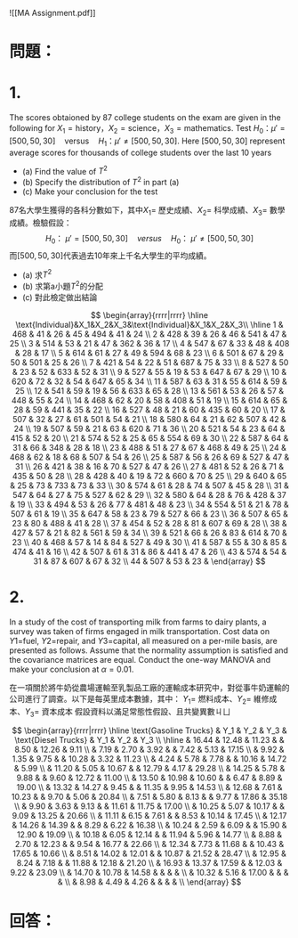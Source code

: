 ![[MA Assignment.pdf]]
# 問題：
# 1.
The scores obtaioned by 87 college students on the exam are given in the following for $X_1=\text{history}，X_2=\text{science}，X_3=\text{mathematics}$. Test $H_0：\mu'=[500,50,30]\quad \text{versus}\quad H_1：\mu'\neq [500,50,30]$. Here $[500,50,30]$ represent average scores for thousands of college students over the last 10 years
- (a) Find the value of $T^2$
- (b) Specify the distribution of $T^2$ in part (a)
- (c) Make your conclusion for the test

87名大學生獲得的各科分數如下，其中$X_1=$ 歷史成績、$X_2=$ 科學成績、$X_3=$ 數學成績。檢驗假設：
$$
H_0\text{： }\mu'=[500,50,30]\quad versus \quad H_0\text{： }\mu'\neq[500,50,30]
$$
而$[500,50,30]$代表過去10年來上千名大學生的平均成績。
- (a) 求$T^2$
- (b) 求第a小題$T^2$的分配
- (c) 對此檢定做出結論

$$
\begin{array}{rrrr|rrrr}
\hline
\text{Individual}&X_1&X_2&X_3&\text{Individual}&X_1&X_2&X_3\\
\hline
1	&	468	&	41	&	26	&	45	&	494	&	41	&	24	\\
2	&	428	&	39	&	26	&	46	&	541	&	47	&	25	\\
3	&	514	&	53	&	21	&	47	&	362	&	36	&	17	\\
4	&	547	&	67	&	33	&	48	&	408	&	28	&	17	\\
5	&	614	&	61	&	27	&	49	&	594	&	68	&	23	\\
6	&	501	&	67	&	29	&	50	&	501	&	25	&	26	\\
7	&	421	&	54	&	22	&	51	&	687	&	75	&	33	\\
8	&	527	&	50	&	23	&	52	&	633	&	52	&	31	\\
9	&	527	&	55	&	19	&	53	&	647	&	67	&	29	\\
10	&	620	&	72	&	32	&	54	&	647	&	65	&	34	\\
11	&	587	&	63	&	31	&	55	&	614	&	59	&	25	\\
12	&	541	&	59	&	19	&	56	&	633	&	65	&	28	\\
13	&	561	&	53	&	26	&	57	&	448	&	55	&	24	\\
14	&	468	&	62	&	20	&	58	&	408	&	51	&	19	\\
15	&	614	&	65	&	28	&	59	&	441	&	35	&	22	\\
16	&	527	&	48	&	21	&	60	&	435	&	60	&	20	\\
17	&	507	&	32	&	27	&	61	&	501	&	54	&	21	\\
18	&	580	&	64	&	21	&	62	&	507	&	42	&	24	\\
19	&	507	&	59	&	21	&	63	&	620	&	71	&	36	\\
20	&	521	&	54	&	23	&	64	&	415	&	52	&	20	\\
21	&	574	&	52	&	25	&	65	&	554	&	69	&	30	\\
22	&	587	&	64	&	31	&	66	&	348	&	28	&	18	\\
23	&	488	&	51	&	27	&	67	&	468	&	49	&	25	\\
24	&	468	&	62	&	18	&	68	&	507	&	54	&	26	\\
25	&	587	&	56	&	26	&	69	&	527	&	47	&	31	\\
26	&	421	&	38	&	16	&	70	&	527	&	47	&	26	\\
27	&	481	&	52	&	26	&	71	&	435	&	50	&	28	\\
28	&	428	&	40	&	19	&	72	&	660	&	70	&	25	\\
29	&	640	&	65	&	25	&	73	&	733	&	73	&	33	\\
30	&	574	&	61	&	28	&	74	&	507	&	45	&	28	\\
31	&	547	&	64	&	27	&	75	&	527	&	62	&	29	\\
32	&	580	&	64	&	28	&	76	&	428	&	37	&	19	\\
33	&	494	&	53	&	26	&	77	&	481	&	48	&	23	\\
34	&	554	&	51	&	21	&	78	&	507	&	61	&	19	\\
35	&	647	&	58	&	23	&	79	&	527	&	66	&	23	\\
36	&	507	&	65	&	23	&	80	&	488	&	41	&	28	\\
37	&	454	&	52	&	28	&	81	&	607	&	69	&	28	\\
38	&	427	&	57	&	21	&	82	&	561	&	59	&	34	\\
39	&	521	&	66	&	26	&	83	&	614	&	70	&	23	\\
40	&	468	&	57	&	14	&	84	&	527	&	49	&	30	\\
41	&	587	&	55	&	30	&	85	&	474	&	41	&	16	\\
42	&	507	&	61	&	31	&	86	&	441	&	47	&	26	\\
43	&	574	&	54	&	31	&	87	&	607	&	67	&	32	\\
44	&	507	&	53	&	23	&								
\end{array}
$$
# 2.
In a study of the cost of transporting milk from farms to dairy plants, a survey was taken of firms engaged in milk transportation. Cost data on $Y1 =$fuel, $Y2 =$repair, and $Y3 =$capital, all measured on a per-mile basis, are presented as follows. Assume that the normality assumption is satisfied and the covariance matrices are equal. Conduct the one-way MANOVA and make your conclusion at $\alpha = 0.01$.

在一項關於將牛奶從農場運輸至乳製品工廠的運輸成本研究中，對從事牛奶運輸的公司進行了調查。以下是每英里成本數據，其中：
$Y_1=$ 燃料成本、$Y_2=$ 維修成本、$Y_3=$ 資本成本
假設資料以滿足常態性假設、且共變異數ㄐㄩ

$$
\begin{array}{rrrr|rrrr}
\hline
\text{Gasoline Trucks}	&	Y_1	&	Y_2	&	Y_3	&	\text{Diesel Trucks}	&	Y_1	&	Y_2	&	Y_3	\\
\hline
	&	16.44	&	12.48	&	11.23	&		&	8.50	&	12.26	&	9.11	\\
	&	7.19	&	2.70	&	3.92	&		&	7.42	&	5.13	&	17.15	\\
	&	9.92	&	1.35	&	9.75	&		&	10.28	&	3.32	&	11.23	\\
	&	4.24	&	5.78	&	7.78	&		&	10.16	&	14.72	&	5.99	\\
	&	11.20	&	5.05	&	10.67	&		&	12.79	&	4.17	&	29.28	\\
	&	14.25	&	5.78	&	9.88	&		&	9.60	&	12.72	&	11.00	\\
	&	13.50	&	10.98	&	10.60	&		&	6.47	&	8.89	&	19.00	\\
	&	13.32	&	14.27	&	9.45	&		&	11.35	&	9.95	&	14.53	\\
	&	12.68	&	7.61	&	10.23	&		&	9.70	&	5.06	&	20.84	\\
	&	7.51	&	5.80	&	8.13	&		&	9.77	&	17.86	&	35.18	\\
	&	9.90	&	3.63	&	9.13	&		&	11.61	&	11.75	&	17.00	\\
	&	10.25	&	5.07	&	10.17	&		&	9.09	&	13.25	&	20.66	\\
	&	11.11	&	6.15	&	7.61	&		&	8.53	&	10.14	&	17.45	\\
	&	12.17	&	14.26	&	14.39	&		&	8.29	&	6.22	&	16.38	\\
	&	10.24	&	2.59	&	6.09	&		&	15.90	&	12.90	&	19.09	\\
	&	10.18	&	6.05	&	12.14	&		&	11.94	&	5.96	&	14.77	\\
	&	8.88	&	2.70	&	12.23	&		&	9.54	&	16.77	&	22.66	\\
	&	12.34	&	7.73	&	11.68	&		&	10.43	&	17.65	&	10.66	\\
	&	8.51	&	14.02	&	12.01	&		&	10.87	&	21.52	&	28.47	\\
	&	12.95	&	8.24	&	7.18	&		&	11.88	&	12.18	&	21.20	\\
	&	16.93	&	13.37	&	17.59	&		&	12.03	&	9.22	&	23.09	\\
	&	14.70	&	10.78	&	14.58	&		&		&		&		\\
	&	10.32	&	5.16	&	17.00	&		&		&		&		\\
	&	8.98	&	4.49	&	4.26	&		&		&		&		\\
\end{array}
$$
# 回答：